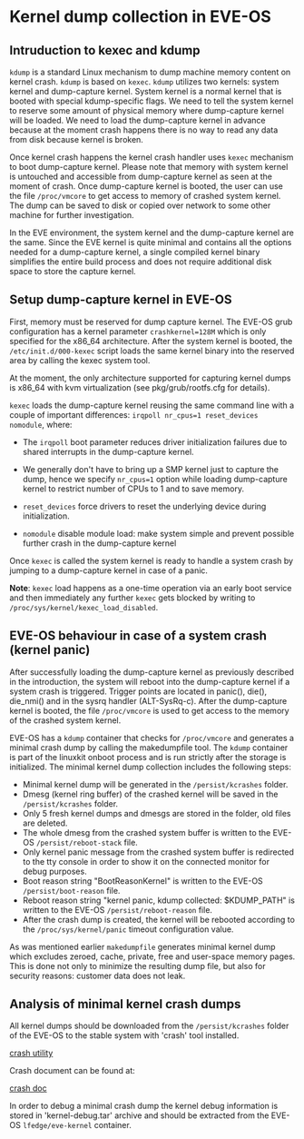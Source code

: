 # Kernel dump collection in EVE-OS

## Intruduction to kexec and kdump

`kdump` is a standard Linux mechanism to dump machine memory content on kernel crash. `kdump` is based on `kexec`. `kdump` utilizes two kernels: system kernel and dump-capture kernel. System kernel is a normal kernel that is booted with special kdump-specific flags. We need to tell the system kernel to reserve some amount of physical memory where dump-capture kernel will be loaded. We need to load the dump-capture kernel in advance because at the moment crash happens there is no way to read any data from disk because kernel is broken.

Once kernel crash happens the kernel crash handler uses `kexec` mechanism to boot dump-capture kernel. Please note that memory with system kernel is untouched and accessible from dump-capture kernel as seen at the moment of crash. Once dump-capture kernel is booted, the user can use the file `/proc/vmcore` to get access to memory of crashed system kernel. The dump can be saved to disk or copied over network to some other machine for further investigation.

In the EVE environment, the system kernel and the dump-capture kernel are the same. Since the EVE kernel is quite minimal and contains all the options needed for a dump-capture kernel, a single compiled kernel binary simplifies the entire build process and does not require additional disk space to store the capture kernel.

## Setup dump-capture kernel in EVE-OS

First, memory must be reserved for dump capture kernel. The EVE-OS grub configuration has a kernel parameter `crashkernel=128M` which is only specified for the x86_64 architecture. After the system kernel is booted, the `/etc/init.d/000-kexec` script loads the same kernel binary into the reserved area by calling the kexec system tool.

At the moment, the only architecture supported for capturing kernel dumps is x86_64 with kvm virtualization (see pkg/grub/rootfs.cfg for details).

`kexec` loads the dump-capture kernel reusing the same command line with a couple of important differences: `irqpoll nr_cpus=1 reset_devices nomodule`, where:

* The `irqpoll` boot parameter reduces driver initialization failures due to shared interrupts in the dump-capture kernel.

* We generally don't have to bring up a SMP kernel just to capture the dump, hence we specify `nr_cpus=1` option while loading dump-capture kernel to restrict number of CPUs to 1 and to save memory.

* `reset_devices` force drivers to reset the underlying device during initialization.

* `nomodule` disable module load: make system simple and prevent possible further crash in the dump-capture kernel

Once `kexec` is called the system kernel is ready to handle a system crash by jumping to a dump-capture kernel in case of a panic.

**Note**: `kexec` load happens as a one-time operation via an early boot service and then immediately any further `kexec` gets blocked by writing to `/proc/sys/kernel/kexec_load_disabled`.

## EVE-OS behaviour in case of a system crash (kernel panic)

After successfully loading the dump-capture kernel as previously described in the introduction, the system will reboot into the dump-capture kernel if a system crash is triggered.  Trigger points are located in panic(), die(), die_nmi() and in the sysrq handler (ALT-SysRq-c). After the dump-capture kernel is booted, the file `/proc/vmcore` is used to get access to the memory of the crashed system kernel.

EVE-OS has a `kdump` container that checks for `/proc/vmcore` and generates a minimal crash dump by calling the makedumpfile tool. The `kdump` container is part of the linuxkit onboot process and is run strictly after the storage is initialized. The minimal kernel dump collection includes the following steps:

* Minimal kernel dump will be generated in the `/persist/kcrashes` folder.
* Dmesg (kernel ring buffer) of the crashed kernel will be saved in the `/persist/kcrashes` folder.
* Only 5 fresh kernel dumps and dmesgs are stored in the folder, old files are deleted.
* The whole dmesg from the crashed system buffer is written to the EVE-OS `/persist/reboot-stack` file.
* Only kernel panic message from the crashed system buffer is redirected to the tty console in order to show it on the connected monitor for debug purposes.
* Boot reason string "BootReasonKernel" is written to the EVE-OS `/persist/boot-reason` file.
* Reboot reason string "kernel panic, kdump collected: $KDUMP_PATH" is written to the EVE-OS `/persist/reboot-reason` file.
* After the crash dump is created, the kernel will be rebooted according to the `/proc/sys/kernel/panic` timeout configuration value.

As was mentioned earlier `makedumpfile` generates minimal kernel dump which excludes zeroed, cache, private, free and user-space memory pages. This is done not only to minimize the resulting dump file, but also for security reasons: customer data does not leak.

## Analysis of minimal kernel crash dumps

All kernel dumps should be downloaded from the `/persist/kcrashes` folder of the EVE-OS to the stable system with 'crash' tool installed.

   [crash utility](https://github.com/crash-utility/crash)

Crash document can be found at:

   [crash doc](https://crash-utility.github.io/)

In order to debug a minimal crash dump the kernel debug information is stored in 'kernel-debug.tar' archive and should be extracted from the EVE-OS `lfedge/eve-kernel` container.

